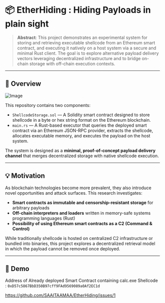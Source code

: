 # 📦 EtherHiding : Hiding Payloads in plain sight

> **Abstract**: This project demonstrates an experimental system for storing and retrieving executable shellcode from an Ethereum smart contract, and executing it natively on a host system via a secure and minimal Rust client. The goal is to explore alternative payload delivery vectors leveraging decentralized infrastructure and to bridge on-chain storage with off-chain execution contexts.

---

## 🔬 Overview

![Image](https://github.com/user-attachments/assets/00a1d845-d977-4221-aace-231482cad19e)

This repository contains two components:

- `ShellcodeStorage.sol` — A Solidity smart contract designed to store shellcode in a byte or hex string format on the Ethereum blockchain.
- `main.rs` — A Rust-based executor that queries the deployed smart contract via an Ethereum JSON-RPC provider, extracts the shellcode, allocates executable memory, and executes the payload on the host system.

The system is designed as a **minimal, proof-of-concept payload delivery channel** that merges decentralized storage with native shellcode execution.

---

## 💡 Motivation

As blockchain technologies become more prevalent, they also introduce novel opportunities and attack surfaces. This research investigates:

- **Smart contracts as immutable and censorship-resistant storage** for arbitrary payloads
- **Off-chain interpreters and loaders** written in memory-safe systems programming languages (Rust)
- **Possibility of using Ethereum smart contracts as a C2 (Command & Control)** 

While traditionally shellcode is hosted on centralized C2 infrastructure or bundled into binaries, this project explores a decentralized retrieval model in which the payload cannot be removed once deployed.

---

## 📁 Demo

Address of Already deployed Smart Contract containing calc.exe Shellcode : ``` 0xD57c5867BbD350B97cff9FAd9569089a0Af2EC1d ```

https://github.com/SAAITAAMAA/EtherHiding/issues/1
